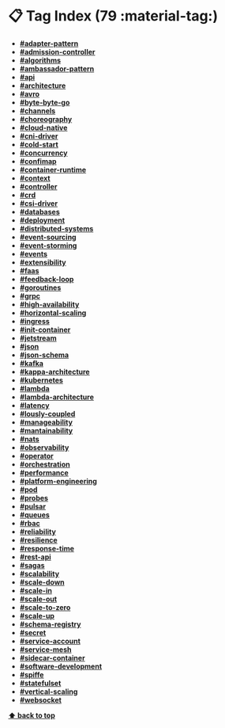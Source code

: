 [//]: # (Auto generated file from templates)

# :clipboard: Tag Index (79 :material-tag:)

- [**#adapter-pattern**]()
- [**#admission-controller**]()
- [**#algorithms**]()
- [**#ambassador-pattern**]()
- [**#api**]()
- [**#architecture**]()
- [**#avro**]()
- [**#byte-byte-go**](https://blog.bytebytego.com/)
- [**#channels**]()
- [**#choreography**]()
- [**#cloud-native**]()
- [**#cni-driver**]()
- [**#cold-start**]()
- [**#concurrency**]()
- [**#confimap**]()
- [**#container-runtime**]()
- [**#context**]()
- [**#controller**]()
- [**#crd**]()
- [**#csi-driver**]()
- [**#databases**]()
- [**#deployment**]()
- [**#distributed-systems**](https://www.atlassian.com/microservices/microservices-architecture/distributed-architecture)
- [**#event-sourcing**]()
- [**#event-storming**]()
- [**#events**]()
- [**#extensibility**]()
- [**#faas**]()
- [**#feedback-loop**]()
- [**#goroutines**]()
- [**#grpc**]()
- [**#high-availability**]()
- [**#horizontal-scaling**]()
- [**#ingress**]()
- [**#init-container**]()
- [**#jetstream**]()
- [**#json**]()
- [**#json-schema**]()
- [**#kafka**]()
- [**#kappa-architecture**]()
- [**#kubernetes**]()
- [**#lambda**]()
- [**#lambda-architecture**]()
- [**#latency**]()
- [**#lously-coupled**]()
- [**#manageability**]()
- [**#mantainability**]()
- [**#nats**]()
- [**#observability**]()
- [**#operator**]()
- [**#orchestration**]()
- [**#performance**]()
- [**#platform-engineering**]()
- [**#pod**]()
- [**#probes**]()
- [**#pulsar**]()
- [**#queues**]()
- [**#rbac**]()
- [**#reliability**]()
- [**#resilience**]()
- [**#response-time**]()
- [**#rest-api**]()
- [**#sagas**]()
- [**#scalability**]()
- [**#scale-down**]()
- [**#scale-in**]()
- [**#scale-out**]()
- [**#scale-to-zero**]()
- [**#scale-up**]()
- [**#schema-registry**]()
- [**#secret**]()
- [**#service-account**]()
- [**#service-mesh**]()
- [**#sidecar-container**]()
- [**#software-development**]()
- [**#spiffe**]()
- [**#statefulset**]()
- [**#vertical-scaling**]()
- [**#websocket**]()



[**⬆ back to top**](#tag-index-79)

